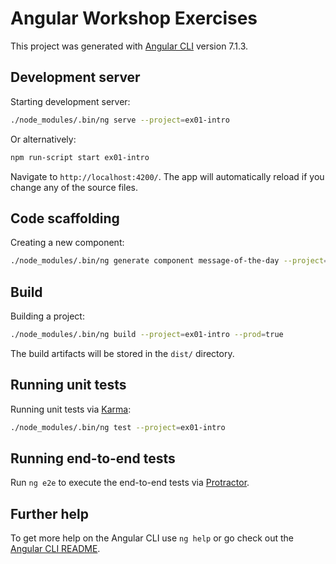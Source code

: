 # Angular Workshop Exercises

This project was generated with [Angular CLI](https://github.com/angular/angular-cli) version 7.1.3.

## Development server

Starting development server:

```bash
./node_modules/.bin/ng serve --project=ex01-intro
```

Or alternatively:

```bash
npm run-script start ex01-intro
```

Navigate to `http://localhost:4200/`. The app will automatically reload if you change any of the source files.

## Code scaffolding

Creating a new component:

```bash
./node_modules/.bin/ng generate component message-of-the-day --project=ex02-component
```

## Build

Building a project:

```bash
./node_modules/.bin/ng build --project=ex01-intro --prod=true
```

The build artifacts will be stored in the `dist/` directory.

## Running unit tests

Running unit tests via [Karma](https://karma-runner.github.io):

```bash
./node_modules/.bin/ng test --project=ex01-intro
```

## Running end-to-end tests

Run `ng e2e` to execute the end-to-end tests via [Protractor](http://www.protractortest.org/).

## Further help

To get more help on the Angular CLI use `ng help` or go check out the [Angular CLI README](https://github.com/angular/angular-cli/blob/master/README.md).
